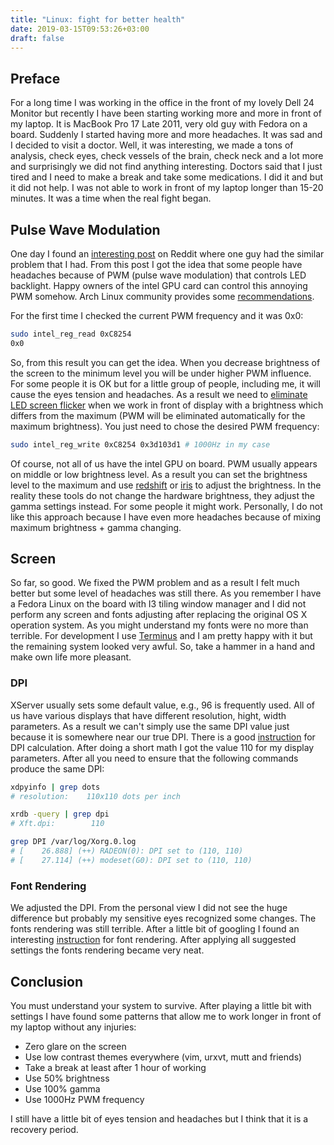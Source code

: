 ```yaml
---
title: "Linux: fight for better health"
date: 2019-03-15T09:53:26+03:00
draft: false
---
```


## Preface

For a long time I was working in the office in the front of my lovely
Dell 24 Monitor but recently I have been starting working more and more in
front of my laptop. It is MacBook Pro 17 Late 2011, very old guy with Fedora
on a board. Suddenly I started having more and more headaches. It was sad and I
decided to visit a doctor. Well, it was interesting, we made a tons of analysis,
check eyes, check vessels of the brain, check neck and a lot more and
surprisingly we did not find anything interesting. Doctors said that I just
tired and I need to make a break and take some medications. I did it and but it
did not help. I was not able to work in front of my laptop longer than 15-20
minutes. It was a time when the real fight began.

## Pulse Wave Modulation

One day I found an [interesting post](https://www.reddit.com/r/linux4noobs/comments/2ygdpc/eyestrain_problems_while_using_linux/) on Reddit where one guy had the similar
problem that I had. From this post I got the idea that some people have
headaches because of PWM (pulse wave modulation) that controls LED backlight.
Happy owners of the intel GPU card can control this annoying PWM somehow.
Arch Linux community provides some [recommendations](https://wiki.archlinux.org/index.php/backlight#Troubleshooting).

For the first time I checked the current PWM frequency and it was 0x0:

```sh
sudo intel_reg_read 0xC8254
0x0
```

So, from this result you can get the idea. When you decrease brightness of the
screen to the minimum level you will be under higher PWM influence. For some
people it is OK but for a little group of people, including me, it will cause
the eyes tension and headaches. As a result we need to
[eliminate LED screen flicker](http://devbraindom.blogspot.com/2013/03/eliminate-led-screen-flicker-with-intel.html) when we work in front of display with a
brightness which differs from the maximum (PWM will be eliminated automatically
for the maximum brightness). You just need to chose the desired PWM frequency:

```sh
sudo intel_reg_write 0xC8254 0x3d103d1 # 1000Hz in my case
```

Of course, not all of us have the intel GPU on board. PWM usually appears on
middle or low brightness level. As a result you can set the brightness level to
the maximum and use [redshift](http://jonls.dk/redshift/) or [iris](https://iristech.co/how-iris-reduces-pwm-flicker-medium/) to adjust the brightness. In the
reality these tools do not change the hardware brightness, they adjust the
gamma settings instead. For some people it might work. Personally, I do not
like this approach because I have even more headaches because of mixing maximum
brightness + gamma changing.

## Screen

So far, so good. We fixed the PWM problem and as a result I felt much better
but some level of headaches was still there. As you remember I have a Fedora
Linux on the board with I3 tiling window manager and I did not perform any
screen and fonts adjusting after replacing the original OS X operation system.
As you might understand my fonts were no more than terrible. For development
I use [Terminus](http://terminus-font.sourceforge.net/) and I am pretty happy with it but the remaining system looked
very awful. So, take a hammer in a hand and make own life more pleasant.

### DPI

XServer usually sets some default value, e.g., 96 is frequently used. All of us
have various displays that have different resolution, hight, width parameters.
As a result we can't simply use the same DPI value just because it is somewhere
near our true DPI. There is a good [instruction](https://askubuntu.com/questions/197828/how-to-find-and-change-the-screen-dpi) for DPI calculation. After doing a
short math I got the value 110 for my display parameters. After all you need to
ensure that the following commands produce the same DPI:

```sh
xdpyinfo | grep dots
# resolution:    110x110 dots per inch

xrdb -query | grep dpi
# Xft.dpi:        110

grep DPI /var/log/Xorg.0.log
# [    26.888] (++) RADEON(0): DPI set to (110, 110)
# [    27.114] (++) modeset(G0): DPI set to (110, 110)
```

### Font Rendering

We adjusted the DPI. From the personal view I did not see the huge difference
but probably my sensitive eyes recognized some changes. The fonts rendering was
still terrible. After a little bit of googling I found an interesting
[instruction](https://wiki.manjaro.org/index.php?title=Improve_Font_Rendering) for font rendering. After applying all suggested settings
the fonts rendering became very neat.

## Conclusion

You must understand your system to survive. After playing a little bit with
settings I have found some patterns that allow me to work longer in
front of my laptop without any injuries:

* Zero glare on the screen
* Use low contrast themes everywhere (vim, urxvt, mutt and friends)
* Take a break at least after 1 hour of working
* Use 50% brightness
* Use 100% gamma
* Use 1000Hz PWM frequency

I still have a little bit of eyes tension and headaches but I think that it is
a recovery period.
